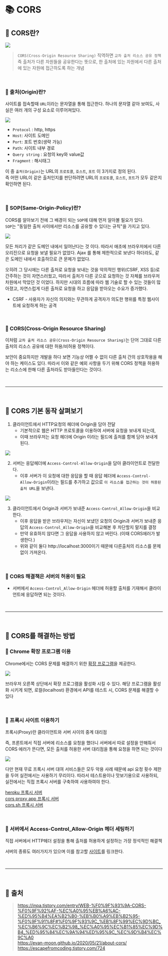 # 📚 CORS

## 📕 CORS란?

![](https://velog.velcdn.com/images/dtc03003/post/927fab4c-c5dd-472a-90a3-feb49959a1a4/image.png)

> `CORS(Cross-Origin Resource Sharing)` 직역하면 `교차 출처 리소스 공유 정책`  
> 즉 출처가 다른 자원들을 공유한다는 뜻으로, 한 출처에 있는 자원에서 다른 출처에 있는 자원에 접근하도록 하는 개념

<br/>

### 📖 출처(Origin)란?

사이트를 접속할때 `URL`이라는 문자열을 통해 접근한다. 하나의 문자열 같아 보여도, 사실은 여러 개의 구성 요소로 이루어져있다.

![](https://velog.velcdn.com/images/dtc03003/post/3842c1e7-3b42-47b9-a341-dd63b7c6d134/image.png)

-   `Protocol` : http, https
-   `Host`: 사이트 도메인
-   `Port`: 포트 번호(생략 가능)
-   `Path`: 사이트 내부 경로
-   `Query string` : 요청의 key와 value값
-   `Fragment` : 해시태그

이 중 `출처(Origin)`는 URL의 `프로토콜`, `호스트`, `포트` 이 3가지로 정의 된다.  
즉 어떤 URL이 같은 출처인지를 판단하려면 URL의 `프로토콜`, `호스트`, `포트`가 모두 같은지 확인하면 된다.

<br/>

### 📖 SOP(Same-Origin-Policy)란?

CORS를 알아보기 전에 그 배경이 되는 `SOP`에 대해 먼저 알아볼 필요가 있다.  
`SOP`는 "동일한 출처 사이에서만 리소스를 공유할 수 있다는 규칙"을 가지고 있다.

![](https://velog.velcdn.com/images/dtc03003/post/bb0bcce2-3d73-448e-8191-9a6aed3ab31d/image.png)

모든 처리가 같은 도메인 내에서 일어난다는 것 이다. 따라서 애초에 브라우저에서 다른 오리진으로 요청을 보낼 필요가 없었다. Ajax 를 통해 제한적으로 보낸다 하더라도, 같은 도메인 내에서 호출하므로 큰 문제가 없었다.

오히려 그 당시에는 다른 출처로 요청을 보내는 것을 악의적인 행위(CSRF, XSS 등)로 간주하는 것이 자연스러웠고, 따라서 출처가 다른 곳으로 요청하는 것 자체를 브라우저 차원에서 막았던 것 이었다. 하지만 시대의 흐름에 따라 웹 기술로 할 수 있는 것들이 많아졌고, 자연스럽게 다른 출처로 요청을 하고 응답을 받아오는 수요가 증가했다.

-   CSRF - 사용자가 자신의 의지와는 무관하게 공격자가 의도한 행위를 특정 웹사이트에 요청하게 하는 공격

<br/>

### 📖 CORS(Cross-Origin Resource Sharing)

이처럼 `교차 출처 리소스 공유(Cross-Origin Resource Sharing)`는 단어 그대로 다른 출처의 리소스 공유에 대한 허용/비허용 정책이다.

보안이 중요하지만 개발을 하다 보면 기능상 어쩔 수 없이 다른 출처 간의 상호작용을 해야 하는 케이스도 있다. 따라서 이와 같은 예외 사항을 두기 위해 CORS 정책을 허용하는 리소스에 한해 다른 출처라도 받아들인다는 것이다.

<br/>

---

<br/>

## 📕 CORS 기본 동작 살펴보기

1. 클라이언트에서 HTTP요청의 헤더에 Origin을 담아 전달
    - 기본적으로 웹은 HTTP 프로토콜을 이용하여 서버에 요청을 보내게 되는데,
    - 이때 브라우저는 요청 헤더에 Origin 이라는 필드에 출처를 함께 담아 보내게 된다.

![](https://velog.velcdn.com/images/dtc03003/post/999d63aa-7e0b-4070-9c00-0632a180c8cd/image.png)

2. 서버는 응답헤더에 `Access-Control-Allow-Origin`을 담아 클라이언트로 전달한다.
    - 이후 서버가 이 요청에 대한 응답을 할 때 응답 헤더에 `Access-Control-Allow-Origin`이라는 필드를 추가하고 값으로 `이 리소스를 접근하는 것이 허용된 출처 URL`을 보낸다.

![](https://velog.velcdn.com/images/dtc03003/post/8e0b9ffd-84b1-437f-80a6-34dbe37bcc48/image.png)

3. 클라이언트에서 Origin과 서버가 보내준 `Access-Control_Allow-Origin`을 비교한다.
    - 이후 응답을 받은 브라우저는 자신이 보냈던 요청의 Origin과 서버가 보내준 응답의 `Access-Control_Allow-Origin`을 비교해본 후 차단할지 말지를 결정
    - 만약 유효하지 않다면 그 응답을 사용하지 않고 버린다. (이때 CORS에러가 발생한다.)
    - 위와 같이 둘다 http://localhost:3000이기 때문에 다른출처의 리소스를 문제없이 가져온다.

<br/>

### 📖 CORS 해결책은 서버의 허용이 필요

-   서버에서 `Access-Control_Allow-Origin` 헤더에 허용할 출처를 기재해서 클라이언트에 응답하면 되는 것이다.

<br/>

---

<br/>

## 📕 CORS를 해결하는 방법

### 📖 Chrome 확장 프로그램 이용

Chrome에서는 CORS 문제를 해결하기 위한 [확장 프로그램]을 제공한다.

![](https://velog.velcdn.com/images/dtc03003/post/c60c22c4-a3d0-4a9d-8c69-ac5553e2d781/image.png)

브라우저 오른쪽 상단에서 확장 프로그램을 활성화 시킬 수 있다. 해당 프로그램을 활성화 시키게 되면, 로컬(localhost) 환경에서 API를 테스트 시, CORS 문제를 해결할 수 있다

<br/>

### 📖 프록시 사이트 이용하기

프록시(Proxy)란 클라이언트와 서버 사이의 중계 대리점

즉, 프론트에서 직접 서버에 리소스를 요청을 했더니 서버에서 따로 설정을 안해줘서 CORS 에러가 뜬다면, 모든 출처를 허용한 서버 대리점을 통해 요청을 하면 되는 것이다

![](https://velog.velcdn.com/images/dtc03003/post/774e5a3b-c38f-4bb8-969b-e556eb211d2e/image.png)

다만 현재 무료 프록시 서버 대여 서비스들은 모두 악용 사례 때문에 api 요청 횟수 제한을 두어 실전에서는 사용하기 무리이다. 따라서 테스트용이나 맛보기용으로 사용하되, 실전에서는 직접 프록시 서버를 구축하여 사용하여야 한다.

[heroku 프록시 서버]  
[cors proxy app 프록시 서버]  
[cors.sh 프록시 서버]

<br/>

### 📖 서버에서 Access-Control_Allow-Origin 헤더 세팅하기

직접 서버에서 HTTP헤더 설정을 통해 출처를 허용하게 설정하는 가장 정석적인 해결책

서버의 종류도 여러가지가 있으며 이를 참고할 [사이트]를 링크한다.

<br/>

---

<br/>

## 📕 출처

> https://inpa.tistory.com/entry/WEB-%F0%9F%93%9A-CORS-%F0%9F%92%AF-%EC%A0%95%EB%A6%AC-%ED%95%B4%EA%B2%B0-%EB%B0%A9%EB%B2%95-%F0%9F%91%8F#%F0%9F%93%9C_%EB%8F%99%EC%9D%BC_%EC%B6%9C%EC%B2%98_%EC%A0%95%EC%B1%85%EC%9D%B4_%ED%95%84%EC%9A%94%ED%95%9C_%EC%9D%B4%EC%9C%A0  
> https://evan-moon.github.io/2020/05/21/about-cors/  
> https://escapefromcoding.tistory.com/724

[확장 프로그램 ]: https://inpa.tistory.com/entry/WEB-%F0%9F%93%9A-CORS-%F0%9F%92%AF-%EC%A0%95%EB%A6%AC-%ED%95%B4%EA%B2%B0-%EB%B0%A9%EB%B2%95-%F0%9F%91%8F#%F0%9F%93%9C_%EB%8F%99%EC%9D%BC_%EC%B6%9C%EC%B2%98_%EC%A0%95%EC%B1%85%EC%9D%B4_%ED%95%84%EC%9A%94%ED%95%9C_%EC%9D%B4%EC%9C%A0
[heroku 프록시 서버]: http://cors-anywhere.herokuapp.com/corsdemo
[cors proxy app 프록시 서버]: https://github.com/raravel/cors-proxy
[cors.sh 프록시 서버]: https://cors.sh/
[사이트]: https://inpa.tistory.com/entry/WEB-%F0%9F%93%9A-CORS-%F0%9F%92%AF-%EC%A0%95%EB%A6%AC-%ED%95%B4%EA%B2%B0-%EB%B0%A9%EB%B2%95-%F0%9F%91%8F#3._%EC%84%9C%EB%B2%84%EC%97%90%EC%84%9C_access-control-allow-origin_%ED%97%A4%EB%8D%94_%EC%84%B8%ED%8C%85%ED%95%98%EA%B8%B0
